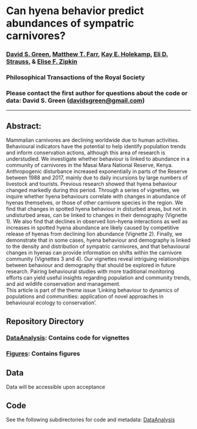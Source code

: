 # Can hyena behavior predict abundances of sympatric carnivores?

### [David S. Green](https://inr.oregonstate.edu/people/david-green), [Matthew T. Farr](https://farrmt.github.io/), [Kay E. Holekamp](http://www.holekamplab.org/), [Eli D. Strauss](https://straussed.github.io/), & [Elise F. Zipkin](https://msu.edu/user/ezipkin/)

### Philosophical Transactions of the Royal Society

### Please contact the first author for questions about the code or data: David S. Green (davidsgreen@gmail.com)
__________________________________________________________________________________________________________________________________________

## Abstract: 
Mammalian carnivores are declining worldwide due to human activities. Behavioural
indicators have the potential to help identify population trends
and inform conservation actions, although this area of research is understudied.
We investigate whether behaviour is linked to abundance in a
community of carnivores in the Masai Mara National Reserve, Kenya.
Anthropogenic disturbance increased exponentially in parts of the Reserve
between 1988 and 2017, mainly due to daily incursions by large numbers
of livestock and tourists. Previous research showed that hyena behaviour
changed markedly during this period. Through a series of vignettes, we
inquire whether hyena behaviours correlate with changes in abundance of
hyenas themselves, or those of other carnivore species in the region. We
find that changes in spotted hyena behaviour in disturbed areas, but not
in undisturbed areas, can be linked to changes in their demography (Vignette
1). We also find that declines in observed lion–hyena interactions as
well as increases in spotted hyena abundance are likely caused by competitive
release of hyenas from declining lion abundance (Vignette 2). Finally,
we demonstrate that in some cases, hyena behaviour and demography is
linked to the density and distribution of sympatric carnivores, and that behavioural
changes in hyenas can provide information on shifts within the
carnivore community (Vignettes 3 and 4). Our vignettes reveal intriguing
relationships between behaviour and demography that should be explored
in future research. Pairing behavioural studies with more traditional monitoring
efforts can yield useful insights regarding population and
community trends, and aid wildlife conservation and management.  
  This article is part of the theme issue ‘Linking behaviour to dynamics
of populations and communities: application of novel approaches in
behavioural ecology to conservation’.

## Repository Directory
### [DataAnalysis](https://github.com/farrmt/ZSL/tree/master/DataAnalysis): Contains code for vignettes
### [Figures](https://github.com/farrmt/ZSL/tree/master/Figures): Contains figures

## Data
Data will be accessible upon acceptance

## Code
See the following subdirectories for code and metadata: [DataAnalysis](https://github.com/farrmt/ZSL/tree/master/DataAnalysis)
